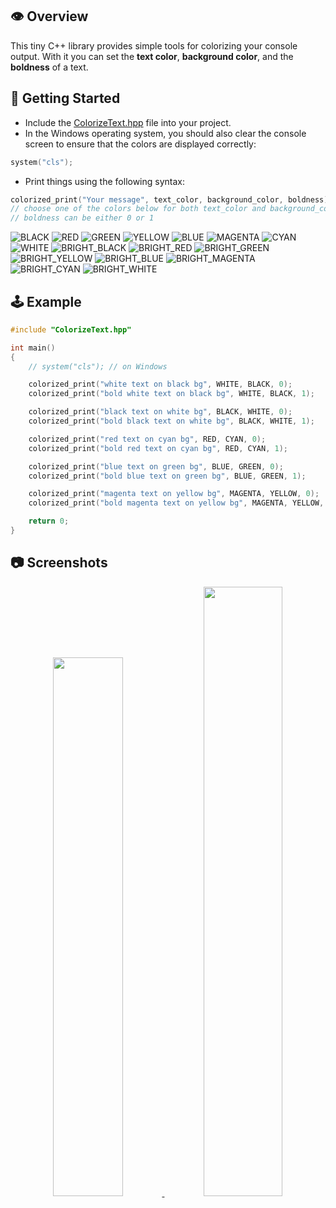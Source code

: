 :eye: Overview
--------------------------------------------------------------------------------------------------------------------------------------------------


This tiny C++ library provides simple tools for colorizing your console output.
With it you can set the **text color**, **background color**, and the **boldness** of a text.


:beginner: Getting Started
--------------------------------------------------------------------------------------------------------------------------------------------------


- Include the [ColorizeText.hpp](https://github.com/a13xe/ColorizeTextHpp/releases/download/v1.0.0/ColorizeText.hpp) file into your project.
- In the Windows operating system, you should also clear the console screen to ensure that the colors are displayed correctly:
  
```cpp
system("cls");
```

- Print things using the following syntax:

```c 
colorized_print("Your message", text_color, background_color, boldness);
// choose one of the colors below for both text_color and background_color
// boldness can be either 0 or 1
```

![BLACK](https://img.shields.io/badge/-BLACK-010101?style=for-the-badge)
![RED](https://img.shields.io/badge/-Red-de382b?style=for-the-badge)
![GREEN](https://img.shields.io/badge/-Green-39b54a?style=for-the-badge)
![YELLOW](https://img.shields.io/badge/-YELLOW-ffc706?style=for-the-badge)
![BLUE](https://img.shields.io/badge/-BLUE-006fb8?style=for-the-badge)
![MAGENTA](https://img.shields.io/badge/-MAGENTA-762671?style=for-the-badge)
![CYAN](https://img.shields.io/badge/-CYAN-2cb5e9?style=for-the-badge)
![WHITE](https://img.shields.io/badge/-WHITE-cccccc?style=for-the-badge)
![BRIGHT_BLACK](https://img.shields.io/badge/-BRIGHT%5F%5FBLACK-808080?style=for-the-badge)
![BRIGHT_RED](https://img.shields.io/badge/-BRIGHT%5F%5FRED-ff0000?style=for-the-badge)
![BRIGHT_GREEN](https://img.shields.io/badge/-BRIGHT%5F%5FGREEN-00ff00?style=for-the-badge)
![BRIGHT_YELLOW](https://img.shields.io/badge/-BRIGHT%5F%5FYELLOW-ffff00?style=for-the-badge)
![BRIGHT_BLUE](https://img.shields.io/badge/-BRIGHT%5F%5FBLUE-0000ff?style=for-the-badge)
![BRIGHT_MAGENTA](https://img.shields.io/badge/-BRIGHT%5F%5FMAGENTA-ff00ff?style=for-the-badge)
![BRIGHT_CYAN](https://img.shields.io/badge/-BRIGHT%5F%5FCYAN-00ffff?style=for-the-badge)
![BRIGHT_WHITE](https://img.shields.io/badge/-BRIGHT%5F%5FWHITE-ffffff?style=for-the-badge)


:joystick: Example
--------------------------------------------------------------------------------------------------------------------------------------------------


```cpp
#include "ColorizeText.hpp"

int main()
{
    // system("cls"); // on Windows

    colorized_print("white text on black bg", WHITE, BLACK, 0);
    colorized_print("bold white text on black bg", WHITE, BLACK, 1);

    colorized_print("black text on white bg", BLACK, WHITE, 0);
    colorized_print("bold black text on white bg", BLACK, WHITE, 1);

    colorized_print("red text on cyan bg", RED, CYAN, 0);
    colorized_print("bold red text on cyan bg", RED, CYAN, 1);

    colorized_print("blue text on green bg", BLUE, GREEN, 0);
    colorized_print("bold blue text on green bg", BLUE, GREEN, 1);

    colorized_print("magenta text on yellow bg", MAGENTA, YELLOW, 0);
    colorized_print("bold magenta text on yellow bg", MAGENTA, YELLOW, 1);

    return 0;
}
```


:camera: Screenshots
--------------------------------------------------------------------------------------------------------------------------------------------------


<div align="center"> <a href="https://github.com/AlexeyLepov">
<img width=47% src="https://github.com/a13xe/ColorizeTextHpp/assets/77492646/d4a735ab-d2f2-4981-82e1-b97cc05ad508" alt="" />
<img width=50% src="https://github.com/a13xe/ColorizeTextHpp/assets/77492646/8203e28e-6f16-44ae-9e06-e51c887b42bb" alt="" />
</a> </div>
